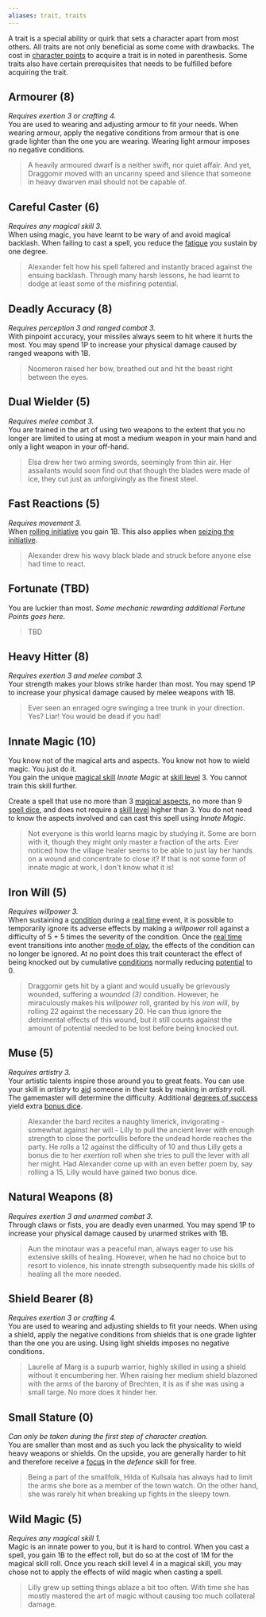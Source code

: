 ```yaml
---
aliases: trait, traits
---
```

   
A trait is a special ability or quirk that sets a character apart from most others. All traits are not only beneficial as some come with drawbacks. The cost in [character points](../Character%20Options/Character%20Points.md) to acquire a trait is in noted in parenthesis. Some traits also have certain prerequisites that needs to be fulfilled before acquiring the trait.   
   
## Armourer (8)   
_Requires exertion 3 or crafting 4._   
You are used to wearing and adjusting armour to fit your needs. When wearing armour, apply the negative conditions from armour that is one grade lighter than the one you are wearing. Wearing light armour imposes no negative conditions.   
   
> A heavily armoured dwarf is a neither swift, nor quiet affair. And yet, Draggomir moved with an uncanny speed and silence that someone in heavy dwarven mail should not be capable of.    
   
## Careful Caster (6)   
_Requires any magical skill 3._   
When using magic, you have learnt to be wary of and avoid magical backlash. When failing to cast a spell, you reduce the [fatigue](../Conditions/Fatigue.md) you sustain by one degree.   
   
> Alexander felt how his spell faltered and instantly braced against the ensuing backlash. Through many harsh lessons, he had learnt to dodge at least some of the misfiring potential.   
   
## Deadly Accuracy (8)   
_Requires perception 3 and ranged combat 3._   
With pinpoint accuracy, your missiles always seem to hit where it hurts the most. You may spend 1P to increase your physical damage caused by ranged weapons with 1B.   
   
> Noomeron raised her bow, breathed out and hit the beast right between the eyes.   
   
## Dual Wielder (5)   
_Requires melee combat 3._   
You are trained in the art of using two weapons to the extent that you no longer are limited to using at most a medium weapon in your main hand and only a light weapon in your off-hand.   
   
> Elsa drew her two arming swords, seemingly from thin air. Her assailants would soon find out that though the blades were made of ice, they cut just as unforgivingly as the finest steel.   
   
## Fast Reactions (5)   
_Requires movement 3._   
When [rolling initiative](../Game%20Modes/Rolling%20Initiative.md) you gain 1B. This also applies when [seizing the initiative](../Game%20Modes/Rolling%20Initiative.md).    
   
> Alexander drew his wavy black blade and struck before anyone else had time to react.   
   
## Fortunate (TBD)   
You are luckier than most. _Some mechanic rewarding additional Fortune Points goes here._   
   
> TBD   
   
## Heavy Hitter (8)   
_Requires exertion 3 and melee combat 3._   
Your strength makes your blows strike harder than most. You may spend 1P to increase your physical damage caused by melee weapons with 1B.   
   
> Ever seen an enraged ogre swinging a tree trunk in your direction. Yes? Liar! You would be dead if you had!   
   
## Innate Magic (10)   
You know not of the magical arts and aspects. You know not how to wield magic. You just do it.   
You gain the unique [magical skill](../Skills/Magical%20Skills.md) _Innate Magic_ at [skill level](../Skills/Skill%20Level.md) 3. You cannot train this skill further.   
   
Create a spell that use no more than 3 [magical aspects](../Skills/Magical%20Skills.md), no more than 9 [spell dice](../Magic/Spell%20Dice.md), and does not require a [skill level](../Skills/Skill%20Level.md) higher than 3. You do not need to know the aspects involved and can cast this spell using _Innate Magic_.   
   
> Not everyone is this world learns magic by studying it. Some are born with it, though they might only master a fraction of the arts. Ever noticed how the village healer seems to be able to just lay her hands on a wound and concentrate to close it? If that is not some form of innate magic at work, I don't know what it is!   
   
## Iron Will (5)   
_Requires willpower 3._   
When sustaining a [condition](../Conditions/Conditions.md) during a [real time](../Game%20Modes/Real%20Time.md) event, it is possible to temporarily ignore its adverse effects by making a _willpower_ roll against a difficulty of 5 + 5 times the severity of the condition. Once the [real time](../Game%20Modes/Real%20Time.md) event transitions into another [mode of play](../Game%20Modes/Modes%20of%20Play.md), the effects of the condition can no longer be ignored. At no point does this trait counteract the effect of being knocked out by cumulative [conditions](../Conditions/Conditions.md) normally reducing [potential](../Rolling%20Dice/Potential.md) to 0.   
   
> Draggomir gets hit by a giant and would usually be grievously wounded, suffering a _wounded (3)_ condition. However, he miraculously makes his _willpower_ roll, granted by his _iron will_, by rolling 22 against the necessary 20. He can thus ignore the detrimental effects of this wound, but it still counts against the amount of potential needed to be lost before being knocked out.    
   
## Muse (5)   
_Requires artistry 3._   
Your artistic talents inspire those around you to great feats. You can use your skill in _artistry_ to [aid](../Rolling%20Dice/Aid.md) someone in their task by making in _artistry_ roll. The gamemaster will determine the difficulty. Additional [degrees of success](/not_created.md) yield extra [bonus dice](../Rolling%20Dice/Bonus%20Dice.md).   
   
> Alexander the bard recites a naughty limerick, invigorating - somewhat against her will - Lilly to pull the ancient lever with enough strength to close the portcullis before the undead horde reaches the party. He rolls a 12 against the difficulty of 10 and thus Lilly gets a bonus die to her _exertion_ roll when she tries to pull the lever with all her might. Had Alexander come up with an even better poem by, say rolling a 15, Lilly would have gained two bonus dice.    
   
## Natural Weapons (8)   
_Requires exertion 3 and unarmed combat 3._   
Through claws or fists, you are deadly even unarmed. You may spend 1P to increase your physical damage caused by unarmed strikes with 1B.   
   
> Aun the minotaur was a peaceful man, always eager to use his extensive skills of healing. However, when he had no choice but to resort to violence, his innate strength subsequently made his skills of healing all the more needed.   
   
## Shield Bearer (8)   
_Requires exertion 3 or crafting 4._   
You are used to wearing and adjusting shields to fit your needs. When using a shield, apply the negative conditions from shields that is one grade lighter than the one you are using. Using light shields imposes no negative conditions.   
   
> Laurelle af Marg is a supurb warrior, highly skilled in using a shield without it encumbering her. When raising her medium shield blazoned with the arms of the barony of Brechten, it is as if she was using a small targe. No more does it hinder her.   
   
## Small Stature (0)   
_Can only be taken during the first step of character creation._   
You are smaller than most and as such you lack the physicality to wield heavy weapons or shields. On the upside, you are generally harder to hit and therefore receive a [focus](../Character%20Options/Foci.md) in the _defence_ skill for free.   
   
> Being a part of the smallfolk, Hilda of Kullsala has always had to limit the arms she bore as a member of the town watch. On the other hand, she was rarely hit when breaking up fights in the sleepy town.    
   
## Wild Magic (5)   
_Requires any magical skill 1._   
Magic is an innate power to you, but it is hard to control. When you cast a spell, you gain 1B to the effect roll, but do so at the cost of 1M for the magical skill roll. Once you reach skill level 4 in a magical skill, you may chose not to apply the effects of wild magic when casting a spell.   
   
> Lilly grew up setting things ablaze a bit too often. With time she has mostly mastered the art of magic without causing too much collateral damage.